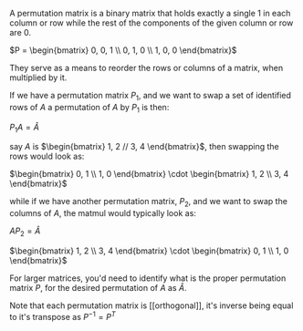 A permutation matrix is a binary matrix that holds exactly a single $1$ in each column or row while the rest of the components of the given column or row are $0$.

$P = \begin{bmatrix} 0, 0, 1 \\ 0, 1, 0 \\ 1, 0, 0 \end{bmatrix}$

They serve as a means to reorder the rows or columns of a matrix, when multiplied by it. 

If we have a permutation matrix $P_1$, and we want to swap a set of identified rows of $A$ a permutation of $A$ by $P_1$ is then:

$P_1A = \hat{A}$

say $A$ is $\begin{bmatrix} 1, 2 // 3, 4 \end{bmatrix}$, then swapping the rows would look as:

$\begin{bmatrix} 0, 1 \\ 1, 0 \end{bmatrix} \cdot \begin{bmatrix} 1, 2 \\ 3, 4 \end{bmatrix}$

while if we have another permutation matrix, $P_2$, and we want to swap the columns of $A$, the matmul would typically look as:

$AP_2 = \hat{A}$

$\begin{bmatrix} 1, 2 \\ 3, 4 \end{bmatrix} \cdot \begin{bmatrix} 0, 1 \\ 1, 0 \end{bmatrix}$

For larger matrices, you'd need to identify what is the proper permutation matrix $P$, for the desired permutation of $A$ as $\hat{A}$.

Note that each permutation matrix is [[orthogonal]], it's inverse being equal to it's transpose as $P^{-1} = P^T$
